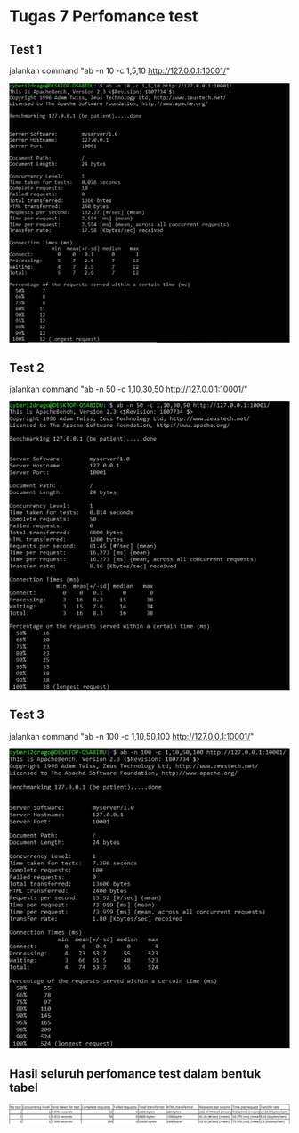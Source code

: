 <h1>Tugas 7 Perfomance test</h1>



## Test 1

jalankan command "ab -n 10 -c 1,5,10 http://127.0.0.1:10001/"

![Image description](https://github.com/cyber12drago/progjar-b-its-2020/blob/master/Tugas%207/screenshot/test_1.jpg)


## Test 2

jalankan command "ab -n 50 -c 1,10,30,50 http://127.0.0.1:10001/"

![Images description](https://github.com/cyber12drago/progjar-b-its-2020/blob/master/Tugas%207/screenshot/test_2.jpg)


## Test 3

jalankan command "ab -n 100 -c 1,10,50,100 http://127.0.0.1:10001/"

![Image description](https://github.com/cyber12drago/progjar-b-its-2020/blob/master/Tugas%207/screenshot/test_3.jpg)

## Hasil seluruh perfomance test dalam bentuk tabel


![Image description](https://github.com/cyber12drago/progjar-b-its-2020/blob/master/Tugas%207/screenshot/hasil_tabel.jpg)

